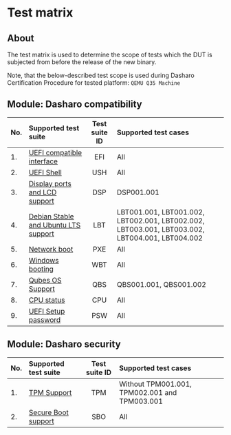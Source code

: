 # Test matrix

## About

The test matrix is used to determine the scope of tests which the DUT is
subjected from before the release of the new binary.

Note, that the below-described test scope is used during Dasharo Certification
Procedure for tested platform: `QEMU Q35 Machine`

## Module: Dasharo compatibility

| No.  | Supported test suite                              | Test suite ID | Supported test cases                 |
|:-----|:--------------------------------------------------|:-------------:|:-------------------------------------|
| 1.   | [UEFI compatible interface][EFI]                  | EFI           | All                                  |
| 2.   | [UEFI Shell][USH]                                 | USH           | All                                  |
| 3.   | [Display ports and LCD support][DSP]              | DSP           | DSP001.001                           |
| 4.   | [Debian Stable and Ubuntu LTS support][LBT]       | LBT           | LBT001.001, LBT001.002, LBT002.001, LBT002.002, LBT003.001, LBT003.002, LBT004.001, LBT004.002|
| 5.   | [Network boot][PXE]                               | PXE           | All                                  |
| 6.   | [Windows booting][WBT]                            | WBT           | All                                  |
| 7.   | [Qubes OS Support][QBS]                           | QBS           | QBS001.001, QBS001.002               |
| 8.   | [CPU status][CPU]                                 | CPU           | All                                  |
| 9.   | [UEFI Setup password][PSW]                        | PSW           | All                                  |

[EFI]: ../../unified-test-documentation/dasharo-compatibility/30M-uefi-compatible-interface.md
[USH]: ../../unified-test-documentation/dasharo-compatibility/30P-uefi-shell.md
[DSP]: ../../unified-test-documentation/dasharo-compatibility/31E-display-ports-and-lcd.md
[LBT]: ../../unified-test-documentation/dasharo-compatibility/308-debian-stable-and-ubuntu-lts-support.md
[WBT]: ../../unified-test-documentation/dasharo-compatibility/31A-windows-booting.md
[QBS]: ../../unified-test-documentation/dasharo-compatibility/309-qubesos-support.md
[CPU]: ../../unified-test-documentation/dasharo-compatibility/31T-cpu-status.md
[PSW]: ../../unified-test-documentation/dasharo-security/20R-uefi-setup-password.md
[PXE]: ../../unified-test-documentation/dasharo-compatibility/315-network-boot.md

## Module: Dasharo security

| No.  | Supported test suite                              | Test suite ID | Supported test cases                 |
|:-----|:--------------------------------------------------|:-------------:|:-------------------------------------|
| 1.   | [TPM Support][TPM]                                | TPM           | Without TPM001.001, TPM002.001 and TPM003.001    |
| 2.   | [Secure Boot support][SBO]                        | SBO           | All                                  |

[TPM]: ../../unified-test-documentation/dasharo-security/200-tpm-support.md
[SBO]: ../../unified-test-documentation/dasharo-security/206-secure-boot.md
